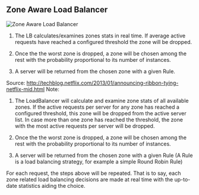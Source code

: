 <!-- .element: class="textleft-imageright" -->
## Zone Aware Load Balancer

![Zone Aware Load Balancer](slides/resources/images/ZALB-animated.gif)<!-- .element: style="max-width:90%;height:auto;" -->

1. The LB calculates/examines zones stats in real time.  If average active requests have reached a configured threshold the zone will be dropped.

1.  Once the the worst zone is dropped, a zone will be chosen among the rest with the probability proportional to its number of instances.

1. A server will be returned from the chosen zone with a given Rule.

Source: http://techblog.netflix.com/2013/01/announcing-ribbon-tying-netflix-mid.html
Note:

1. The LoadBalancer will calculate and examine zone stats of all available zones. If the active requests per server for any zone has reached a configured threshold, this zone will be dropped from the active server list. In case more than one zone has reached the threshold, the zone with the most active requests per server will be dropped.

2. Once the the worst zone is dropped, a zone will be chosen among the rest with the probability proportional to its number of instances.

3. A server will be returned from the chosen zone with a given Rule (A Rule is a load balancing strategy, for example a simple Round Robin Rule)

For each request, the steps above will be repeated. That is to say, each zone related load balancing decisions are made at real time with the up-to-date statistics aiding the choice.
